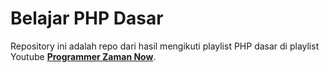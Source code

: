 # Belajar PHP Dasar
Repository ini adalah repo dari hasil mengikuti playlist PHP dasar di playlist Youtube [**Programmer Zaman Now**](https://youtu.be/TaBWhb5SPfc?si=9fGpHTkaUS4eovPg).
